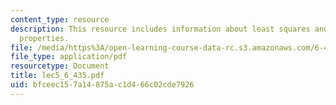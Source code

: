 ```yaml
---
content_type: resource
description: This resource includes information about least squares and statistical
  properties.
file: /media/https%3A/open-learning-course-data-rc.s3.amazonaws.com/6-435-system-identification-spring-2005/bfceec157a14875ac1d466c02cde7926_lec5_6_435.pdf
file_type: application/pdf
resourcetype: Document
title: lec5_6_435.pdf
uid: bfceec15-7a14-875a-c1d4-66c02cde7926
---
```

